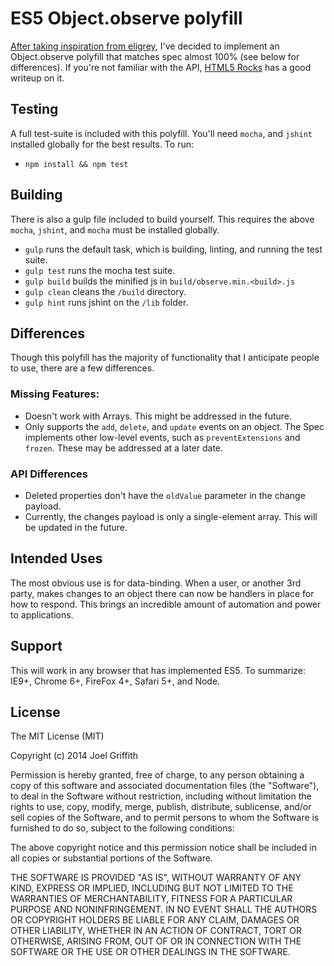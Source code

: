 # ES5 Object.observe polyfill
[After taking inspiration from eligrey](https://gist.github.com/eligrey/384583), I've decided to implement an Object.observe polyfill that matches spec almost 100% (see below for differences). If you're not familiar with the API, [HTML5 Rocks](http://updates.html5rocks.com/2012/11/Respond-to-change-with-Object-observe) has a good writeup on it.

## Testing
A full test-suite is included with this polyfill. You'll need `mocha`, and `jshint` installed globally for the best results. To run:

- `npm install && npm test`

## Building
There is also a gulp file included to build yourself. This requires the above `mocha`, `jshint`, and `mocha` must be installed globally.

- `gulp` runs the default task, which is building, linting, and running the test suite.
- `gulp test` runs the mocha test suite.
- `gulp build` builds the minified js in `build/observe.min.<build>.js`
- `gulp clean` cleans the `/build` directory.
- `gulp hint` runs jshint on the `/lib` folder.

## Differences
Though this polyfill has the majority of functionality that I anticipate people to use, there are a few differences.

### Missing Features:
- Doesn't work with Arrays. This might be addressed in the future.
- Only supports the `add`, `delete`, and `update` events on an object. The Spec implements other low-level events, such as `preventExtensions` and `frozen`. These may be addressed at a later date.

### API Differences
- Deleted properties don't have the `oldValue` parameter in the change payload.
- Currently, the changes payload is only a single-element array. This will be updated in the future.

## Intended Uses
The most obvious use is for data-binding. When a user, or another 3rd party, makes changes to an object there can now be handlers in place for how to respond. This brings an incredible amount of automation and power to applications.

## Support
This will work in any browser that has implemented ES5. To summarize: IE9+, Chrome 6+, FireFox 4+, Safari 5+, and Node.

## License
The MIT License (MIT)

Copyright (c) 2014 Joel Griffith

Permission is hereby granted, free of charge, to any person obtaining a copy
of this software and associated documentation files (the "Software"), to deal
in the Software without restriction, including without limitation the rights
to use, copy, modify, merge, publish, distribute, sublicense, and/or sell
copies of the Software, and to permit persons to whom the Software is
furnished to do so, subject to the following conditions:

The above copyright notice and this permission notice shall be included in
all copies or substantial portions of the Software.

THE SOFTWARE IS PROVIDED "AS IS", WITHOUT WARRANTY OF ANY KIND, EXPRESS OR
IMPLIED, INCLUDING BUT NOT LIMITED TO THE WARRANTIES OF MERCHANTABILITY,
FITNESS FOR A PARTICULAR PURPOSE AND NONINFRINGEMENT. IN NO EVENT SHALL THE
AUTHORS OR COPYRIGHT HOLDERS BE LIABLE FOR ANY CLAIM, DAMAGES OR OTHER
LIABILITY, WHETHER IN AN ACTION OF CONTRACT, TORT OR OTHERWISE, ARISING FROM,
OUT OF OR IN CONNECTION WITH THE SOFTWARE OR THE USE OR OTHER DEALINGS IN
THE SOFTWARE.